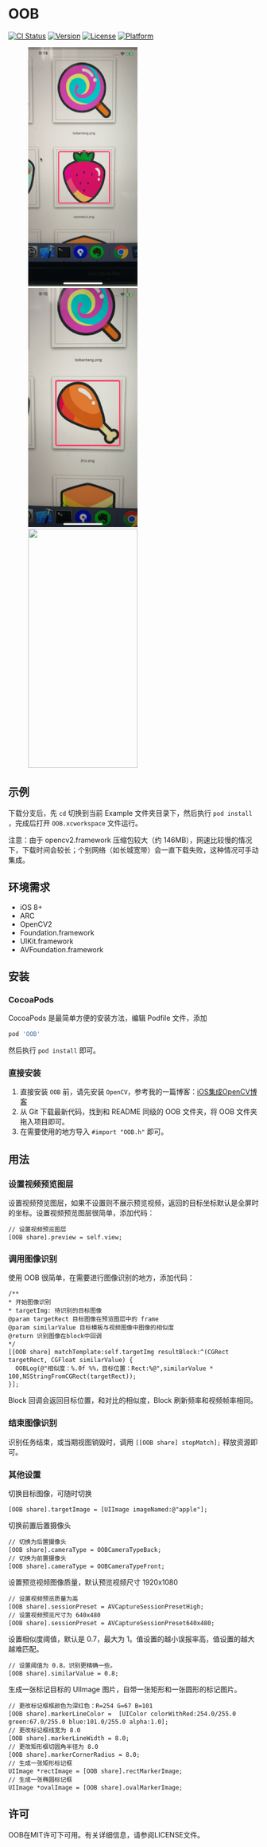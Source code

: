 # OOB

[![CI Status](https://img.shields.io/travis/lifei/OOB.svg?style=flat)](https://travis-ci.org/lifei/OOB)
[![Version](https://img.shields.io/cocoapods/v/OOB.svg?style=flat)](https://cocoapods.org/pods/OOB)
[![License](https://img.shields.io/cocoapods/l/OOB.svg?style=flat)](https://cocoapods.org/pods/OOB)
[![Platform](https://img.shields.io/cocoapods/p/OOB.svg?style=flat)](https://cocoapods.org/pods/OOB)


<figure class="third">
    <img src="https://raw.githubusercontent.com/muzipiao/GitHubImages/master/OpenCVImg/OOB/caomei.PNG" height="480" width="220">
    <img src="https://raw.githubusercontent.com/muzipiao/GitHubImages/master/OpenCVImg/OOB/jitui.PNG" height="480" width="220">
    <img src="https://raw.githubusercontent.com/muzipiao/GitHubImages/master/OpenCVImg/OOB/apple_video.gif" height="480" width="220">
</figure>

## 示例

下载分支后，先 `cd` 切换到当前 Example 文件夹目录下，然后执行 `pod install` ，完成后打开 `OOB.xcworkspace` 文件运行。

注意：由于 opencv2.framework 压缩包较大（约 146MB），网速比较慢的情况下，下载时间会较长；个别网络（如长城宽带）会一直下载失败，这种情况可手动集成。

## 环境需求

* iOS 8+
* ARC
* OpenCV2
* Foundation.framework
* UIKit.framework
* AVFoundation.framework

## 安装

### CocoaPods

CocoaPods 是最简单方便的安装方法，编辑 Podfile 文件，添加

```ruby
pod 'OOB'
```
然后执行 `pod install` 即可。

### 直接安装

1. 直接安装 `OOB` 前，请先安装 `OpenCV`，参考我的一篇博客：[iOS集成OpenCV博客](http://cocoafei.top/2017/07/iOS%E9%9B%86%E6%88%90OpenCV/)
2. 从 Git 下载最新代码，找到和 README 同级的 OOB 文件夹，将 OOB 文件夹拖入项目即可。
3. 在需要使用的地方导入 `#import "OOB.h"` 即可。

## 用法

### 设置视频预览图层

设置视频预览图层，如果不设置则不展示预览视频，返回的目标坐标默认是全屏时的坐标。设置视频预览图层很简单，添加代码：

```objc
// 设置视频预览图层
[OOB share].preview = self.view;
```
### 调用图像识别

使用 OOB 很简单，在需要进行图像识别的地方，添加代码：

```objc
/**
* 开始图像识别
* targetImg: 待识别的目标图像
@param targetRect 目标图像在预览图层中的 frame
@param similarValue 目标模板与视频图像中图像的相似度
@return 识别图像在block中回调
*/
[[OOB share] matchTemplate:self.targetImg resultBlock:^(CGRect targetRect, CGFloat similarValue) {
  OOBLog(@"相似度：%.0f %%，目标位置：Rect:%@",similarValue * 100,NSStringFromCGRect(targetRect));
}];
```
Block 回调会返回目标位置，和对比的相似度，Block 刷新频率和视频帧率相同。

### 结束图像识别

识别任务结束，或当期视图销毁时，调用 `[[OOB share] stopMatch];` 释放资源即可。

### 其他设置

切换目标图像，可随时切换

```objc
[OOB share].targetImage = [UIImage imageNamed:@"apple"];
```

切换前置后置摄像头

```objc
// 切换为后置摄像头
[OOB share].cameraType = OOBCameraTypeBack;
// 切换为前置摄像头
[OOB share].cameraType = OOBCameraTypeFront;
```

设置预览视频图像质量，默认预览视频尺寸 1920x1080

```objc
// 设置视频预览质量为高
[OOB share].sessionPreset = AVCaptureSessionPresetHigh;
// 设置视频预览尺寸为 640x480
[OOB share].sessionPreset = AVCaptureSessionPreset640x480;
```
设置相似度阈值，默认是 0.7，最大为 1。值设置的越小误报率高，值设置的越大越难匹配。

```objc
// 设置阈值为 0.8，识别更精确一些。
[OOB share].similarValue = 0.8;
```

生成一张标记目标的 UIImage 图片，自带一张矩形和一张圆形的标记图片。

```objc
// 更改标记框框颜色为深红色：R=254 G=67 B=101
[OOB share].markerLineColor =  [UIColor colorWithRed:254.0/255.0 green:67.0/255.0 blue:101.0/255.0 alpha:1.0];
// 更改标记框线宽为 8.0
[OOB share].markerLineWidth = 8.0;
// 更改矩形框切圆角半径为 8.0
[OOB share].markerCornerRadius = 8.0;
// 生成一张矩形标记框
UIImage *rectImage = [OOB share].rectMarkerImage;
// 生成一张椭圆标记框
UIImage *ovalImage = [OOB share].ovalMarkerImage;
```


## 许可

OOB在MIT许可下可用。有关详细信息，请参阅LICENSE文件。
